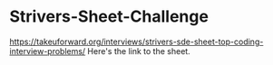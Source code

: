 # Strivers-Sheet-Challenge
https://takeuforward.org/interviews/strivers-sde-sheet-top-coding-interview-problems/
Here's the link to the sheet.
